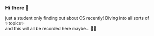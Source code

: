 ### Hi there 👋

just a student only finding out about CS recently! 
Diving into all sorts of ✨topics✨
<br>
and this will all be recorded here maybe... 😵‍💫








<!--
**ArMorYeenR13/ArMorYeenR13** is a ✨ _special_ ✨ repository because its `README.md` (this file) appears on your GitHub profile.

Here are some ideas to get you started:

- 🔭 I’m currently working on ...
- 🌱 I’m currently learning ...
- 👯 I’m looking to collaborate on ...
- 🤔 I’m looking for help with ...
- 💬 Ask me about ...
- 📫 How to reach me: ...
- 😄 Pronouns: ...
- ⚡ Fun fact: ...
-->

